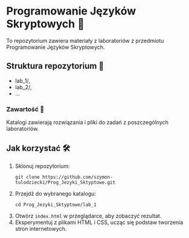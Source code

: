 # Programowanie Języków Skryptowych 📜

To repozytorium zawiera materiały z laboratoriów z przedmiotu Programowanie Języków Skryptowych.

## Struktura repozytorium 📂

- lab_1/,
- lab_2/,
- ...

### Zawartość 📁

Katalogi zawierają rozwiązania i pliki do zadań z poszczególnych laboratoriów.


## Jak korzystać 🛠️

1. Sklonuj repozytorium:
   ```
   git clone https://github.com/szymon-tulodziecki/Prog_Jezyki_Sktyptowe.git
   ```
2. Przejdź do wybranego katalogu:
   ```
   cd Prog_Jezyki_Sktyptowe/lab_1
   ```
3. Otwórz `index.html` w przeglądarce, aby zobaczyć rezultat.
4. Eksperymentuj z plikami HTML i CSS, ucząc się podstaw tworzenia stron internetowych.

